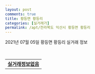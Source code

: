 ```yaml
---
layout: post
comments: true
title: 황등면 황등리
categories: [실거래가]
permalink: /apt/전라북도 익산시 황등면 황등리
---
```


2021년 07월 05일 황등면 황등리 실거래 정보

<script type="text/javascript">
  google.charts.load('current', {'packages':['corechart']});
  google.charts.setOnLoadCallback(drawChart);

  function drawChart() {
    var data = google.visualization.arrayToDataTable([['거래일', '매매', '전월세', '전매'], ['20-07', 2, 0, 0], ['20-08', 3, 2, 0], ['20-09', 3, 1, 0], ['20-10', 4, 0, 0], ['20-11', 2, 0, 0], ['20-12', 8, 3, 0], ['21-01', 3, 0, 0], ['21-02', 3, 1, 0], ['21-03', 5, 0, 0], ['21-04', 5, 1, 0], ['21-05', 4, 3, 0], ['21-06', 4, 2, 0]]);

    var options = {
      title: '최근 유형별 거래량 추이',
      legend: { position: 'bottom' }
    };

    var chart = new google.visualization.LineChart(document.getElementById('columnchart_material'));
    chart.draw(data, (options));
  }
</script>

<div id="columnchart_material" style="width: 95%; margin-left: -35px; display: block"></div>
<br>
<table>
  <tr>
    <td colspan="4" style="font-weight: bold;"><a href="https://search.naver.com/search.naver?query=황등면 황등리 실거래정보없음">실거래정보없음</a></td>
  </tr>
    
</table>
    